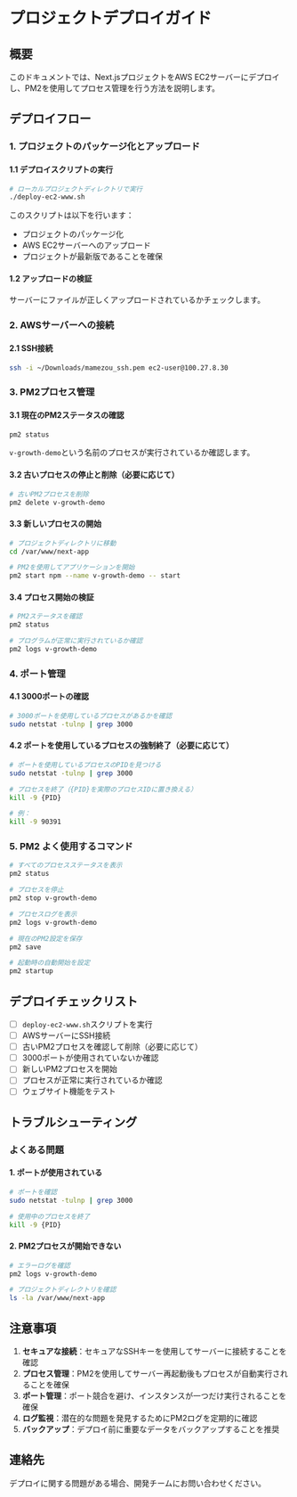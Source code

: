 # プロジェクトデプロイガイド

## 概要
このドキュメントでは、Next.jsプロジェクトをAWS EC2サーバーにデプロイし、PM2を使用してプロセス管理を行う方法を説明します。

## デプロイフロー

### 1. プロジェクトのパッケージ化とアップロード

#### 1.1 デプロイスクリプトの実行
```bash
# ローカルプロジェクトディレクトリで実行
./deploy-ec2-www.sh
```

このスクリプトは以下を行います：
- プロジェクトのパッケージ化
- AWS EC2サーバーへのアップロード
- プロジェクトが最新版であることを確保

#### 1.2 アップロードの検証
サーバーにファイルが正しくアップロードされているかチェックします。

### 2. AWSサーバーへの接続

#### 2.1 SSH接続
```bash
ssh -i ~/Downloads/mamezou_ssh.pem ec2-user@100.27.8.30
```

### 3. PM2プロセス管理

#### 3.1 現在のPM2ステータスの確認
```bash
pm2 status
```
`v-growth-demo`という名前のプロセスが実行されているか確認します。

#### 3.2 古いプロセスの停止と削除（必要に応じて）
```bash
# 古いPM2プロセスを削除
pm2 delete v-growth-demo
```

#### 3.3 新しいプロセスの開始
```bash
# プロジェクトディレクトリに移動
cd /var/www/next-app

# PM2を使用してアプリケーションを開始
pm2 start npm --name v-growth-demo -- start
```

#### 3.4 プロセス開始の検証
```bash
# PM2ステータスを確認
pm2 status

# プログラムが正常に実行されているか確認
pm2 logs v-growth-demo
```

### 4. ポート管理

#### 4.1 3000ポートの確認
```bash
# 3000ポートを使用しているプロセスがあるかを確認
sudo netstat -tulnp | grep 3000
```

#### 4.2 ポートを使用しているプロセスの強制終了（必要に応じて）
```bash
# ポートを使用しているプロセスのPIDを見つける
sudo netstat -tulnp | grep 3000

# プロセスを終了（{PID}を実際のプロセスIDに置き換える）
kill -9 {PID}

# 例：
kill -9 90391
```

### 5. PM2 よく使用するコマンド

```bash
# すべてのプロセスステータスを表示
pm2 status

# プロセスを停止
pm2 stop v-growth-demo

# プロセスログを表示
pm2 logs v-growth-demo

# 現在のPM2設定を保存
pm2 save

# 起動時の自動開始を設定
pm2 startup
```

## デプロイチェックリスト

- [ ] `deploy-ec2-www.sh`スクリプトを実行
- [ ] AWSサーバーにSSH接続
- [ ] 古いPM2プロセスを確認して削除（必要に応じて）
- [ ] 3000ポートが使用されていないか確認
- [ ] 新しいPM2プロセスを開始
- [ ] プロセスが正常に実行されているか確認
- [ ] ウェブサイト機能をテスト

## トラブルシューティング

### よくある問題

#### 1. ポートが使用されている
```bash
# ポートを確認
sudo netstat -tulnp | grep 3000

# 使用中のプロセスを終了
kill -9 {PID}
```

#### 2. PM2プロセスが開始できない
```bash
# エラーログを確認
pm2 logs v-growth-demo

# プロジェクトディレクトリを確認
ls -la /var/www/next-app
```

## 注意事項

1. **セキュアな接続**：セキュアなSSHキーを使用してサーバーに接続することを確認
2. **プロセス管理**：PM2を使用してサーバー再起動後もプロセスが自動実行されることを確保
3. **ポート管理**：ポート競合を避け、インスタンスが一つだけ実行されることを確保
4. **ログ監視**：潜在的な問題を発見するためにPM2ログを定期的に確認
5. **バックアップ**：デプロイ前に重要なデータをバックアップすることを推奨

## 連絡先

デプロイに関する問題がある場合、開発チームにお問い合わせください。


